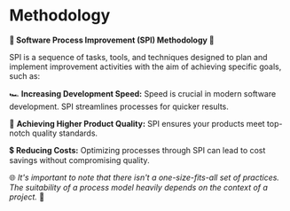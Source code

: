 # Methodology

**🚀 Software Process Improvement (SPI) Methodology 🚀**

SPI is a sequence of tasks, tools, and techniques designed to plan and implement improvement activities with the aim of achieving specific goals, such as:

🏎️ **Increasing Development Speed:** Speed is crucial in modern software development. SPI streamlines processes for quicker results.

🌟 **Achieving Higher Product Quality:** SPI ensures your products meet top-notch quality standards.

💲 **Reducing Costs:** Optimizing processes through SPI can lead to cost savings without compromising quality.

🌐 _It's important to note that there isn't a one-size-fits-all set of practices. The suitability of a process model heavily depends on the context of a project._ 🧩
